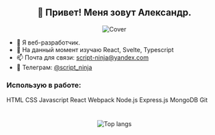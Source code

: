<h2 align="center">👋 Привет! Меня зовут Александр.</h2>

<p align="center"><img src="https://picsum.photos/id/201/1200/200" alt="Cover"></p>

- 🔭 Я веб-разработчик.
- 🌱 На данный момент изучаю React, Svelte, Typescript
- 📫 Почта для связи: <a href="mailto:script-ninja@yandex.com">script-ninja@yandex.com</a>
- 💬 Телеграм: <a href="https://t.me/script_ninja" target="_blank">@script_ninja</a>

### Использую в работе:
HTML CSS Javascript React Webpack Node.js Express.js MongoDB Git

#

<p align="center"><img align="center" src="https://github-readme-stats.vercel.app/api/top-langs/?username=script-ninja&layout=compact" alt="Top langs"></p>

<!--
**script-ninja/script-ninja** is a ✨ _special_ ✨ repository because its `README.md` (this file) appears on your GitHub profile.

Here are some ideas to get you started:

- 🔭 I’m currently working on ...
- 🌱 I’m currently learning ...
- 👯 I’m looking to collaborate on ...
- 🤔 I’m looking for help with ...
- 💬 Ask me about ...
- 📫 How to reach me: ...
- 😄 Pronouns: ...
- ⚡ Fun fact: ...
-->
